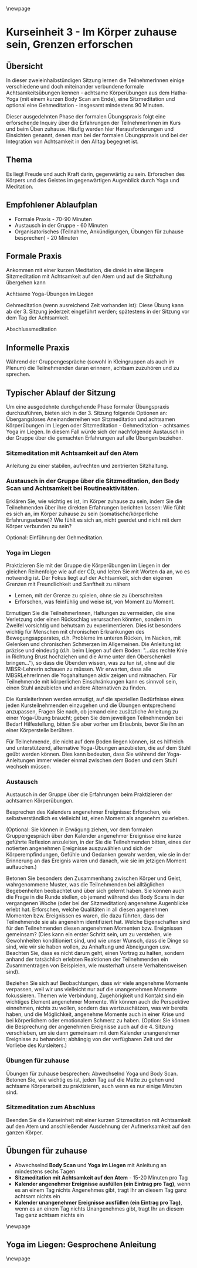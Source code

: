 \newpage

# Kurseinheit 3 - Im Körper zuhause sein, Grenzen erforschen

## Übersicht

In dieser zweieinhalbstündigen Sitzung lernen die TeilnehmerInnen einige verschiedene
und doch miteinander verbundene formale Achtsamkeitsübungen kennen - achtsame
Körperübungen aus dem Hatha-Yoga (mit einem kurzen Body Scan am Ende), eine
Sitzmeditation und optional eine Gehmeditation - insgesamt mindestens 90 Minuten.

Dieser ausgedehnten Phase der formalen Übungspraxis folgt eine erforschende Inquiry
über die Erfahrungen der TeilnehmerInnen im Kurs und beim Üben zuhause. Häufig
werden hier Herausforderungen und Einsichten genannt, denen man bei der formalen
Übungspraxis und bei der Integration von Achtsamkeit in den Alltag begegnet ist.

## Thema

Es liegt Freude und auch Kraft darin, gegenwärtig zu sein. Erforschen des Körpers und
des Geistes im gegenwärtigen Augenblick durch Yoga und Meditation.

## Empfohlener Ablaufplan

- Formale Praxis - 70-90 Minuten
- Austausch in der Gruppe - 60 Minuten
- Organisatorisches (Teilnahme, Ankündigungen, Übungen für zuhause besprechen) - 20 Minuten

## Formale Praxis

Ankommen mit einer kurzen Meditation, die direkt in eine längere Sitzmeditation mit
Achtsamkeit auf den Atem und auf die Sitzhaltung übergehen kann

Achtsame Yoga-Übungen im Liegen

Gehmeditation (wenn ausreichend Zeit vorhanden ist): Diese Übung kann ab der 3.
Sitzung jederzeit eingeführt werden; spätestens in der Sitzung vor dem Tag der
Achtsamkeit.

Abschlussmeditation

## Informelle Praxis

Während der Gruppengespräche (sowohl in Kleingruppen als auch im Plenum) die
Teilnehmenden daran erinnern, achtsam zuzuhören und zu sprechen.

## Typischer Ablauf der Sitzung

Um eine ausgedehnte durchgehende Phase formaler Übungspraxis durchzuführen,
bieten sich in der 3. Sitzung folgende Optionen an: Übergangsloses Aneinanderreihen
von Sitzmeditation und achtsamen Körperübungen im Liegen oder Sitzmeditation -
Gehmeditation - achtsames Yoga im Liegen. In diesem Fall würde sich der
nachfolgende Austausch in der Gruppe über die gemachten Erfahrungen auf alle
Übungen beziehen.

### Sitzmeditation mit Achtsamkeit auf den Atem

Anleitung zu einer stabilen, aufrechten und zentrierten Sitzhaltung.

### Austausch in der Gruppe über die Sitzmeditation, den Body Scan und Achtsamkeit bei Routineaktivitäten.

Erklären Sie, wie wichtig es ist, im Körper zuhause zu sein, indem
Sie die Teilnehmenden über ihre direkten Erfahrungen berichten lassen: Wie fühlt es
sich an, im Körper zuhause zu sein (somatische/körperliche Erfahrungsebene)? Wie
fühlt es sich an, nicht geerdet und nicht mit dem Körper verbunden zu sein?

Optional: Einführung der Gehmeditation.

### Yoga im Liegen

Praktizieren Sie mit der Gruppe die Körperübungen im Liegen in der
gleichen Reihenfolge wie auf der CD, und leiten Sie mit Worten da an, wo es notwendig
ist. Der Fokus liegt auf der Achtsamkeit, sich den eigenen Grenzen mit Freundlichkeit
und Sanftheit zu nähern

- Lernen, mit der Grenze zu spielen, ohne sie zu überschreiten
- Erforschen, was feinfühlig und weise ist, von Moment zu Moment.

Ermutigen Sie die TeilnehmerInnen, Haltungen zu vermeiden, die eine Verletzung oder einen Rückschlag
verursachen könnten, sondern im Zweifel vorsichtig und behutsam zu experimentieren.
Dies ist besonders wichtig für Menschen mit chronischen Erkrankungen des
Bewegungsapparates, d.h. Probleme im unteren Rücken, im Nacken, mit Gelenken und
chronischen Schmerzen im Allgemeinen. Die Anleitung ist präzise und eindeutig (d.h.
beim Liegen auf dem Boden: "...das rechte Knie in Richtung Brust hochziehen und die
Arme unter den Oberschenkel bringen..."), so dass die Übenden wissen, was zu tun ist,
ohne auf die MBSR-Lehrerin schauen zu müssen. Wir erwarten, dass alle
MBSRLehrerInnen die Yogahaltungen aktiv zeigen und mitmachen. Für Teilnehmende
mit körperlichen Einschränkungen kann es sinnvoll sein, einen Stuhl anzubieten und
andere Alternativen zu finden.

Die KursleiterInnen werden ermutigt, auf die speziellen Bedürfnisse eines jeden
Kursteilnehmenden einzugehen und die Übungen entsprechend anzupassen. Fragen
Sie nach, ob jemand eine zusätzliche Anleitung zu einer Yoga-Übung braucht; geben
Sie dem jeweiligen Teilnehmenden bei Bedarf Hilfestellung, bitten Sie aber vorher um
Erlaubnis, bevor Sie ihn an einer Körperstelle berühren.

Für Teilnehmende, die nicht auf dem Boden liegen können, ist es hilfreich und
unterstützend, alternative Yoga-Übungen anzubieten, die auf dem Stuhl geübt werden
können. Dies kann bedeuten, dass Sie während der Yoga-Anleitungen immer wieder
einmal zwischen dem Boden und dem Stuhl wechseln müssen.

### Austausch

Austausch in der Gruppe über die Erfahrungen beim Praktizieren der achtsamen
Körperübungen.

Besprechen des Kalenders angenehmer Ereignisse: Erforschen, wie selbstverständlich
es vielleicht ist, einen Moment als angenehm zu erleben.

(Optional: Sie können in Erwägung ziehen, vor dem formalen Gruppengespräch über
den Kalender angenehmer Ereignisse eine kurze geführte Reflexion anzuleiten, in der
Sie die Teilnehmenden bitten, eines der notierten angenehmen Ereignisse auszuwählen
und sich der Körperempfindungen, Gefühle und Gedanken gewahr werden, wie sie in
der Erinnerung an das Ereignis waren und danach, wie sie im jetzigen Moment
auftauchen.)

Betonen Sie besonders den Zusammenhang zwischen Körper und Geist,
wahrgenommene Muster, was die Teilnehmenden bei alltäglichen Begebenheiten
beobachtet und über sich gelernt haben. Sie können auch die Frage in die Runde
stellen, ob jemand während des Body Scans in der vergangenen Woche (oder bei der
Sitzmeditation) angenehme Augenblicke erlebt hat. Erforschen, welche Qualitäten in all
diesen angenehmen Momenten bzw. Ereignissen es waren, die dazu führten, dass der
Teilnehmende sie als angenehm identifiziert hat. Welche Eigenschaften sind für den
Teilnehmenden diesen angenehmen Momenten bzw. Ereignissen gemeinsam? (Dies
kann ein erster Schritt sein, um zu verstehen, wie Gewohnheiten konditioniert sind, und
wie unser Wunsch, dass die Dinge so sind, wie wir sie haben wollen, zu Anhaftung und
Abneigungen usw. Beachten Sie, dass es nicht darum geht, einen Vortrag zu halten,
sondern anhand der tatsächlich erlebten Reaktionen der Teilnehmenden ein
Zusammentragen von Beispielen, wie musterhaft unsere Verhaltensweisen sind).

Beziehen Sie sich auf Beobachtungen, dass wir viele angenehme Momente verpassen,
weil wir uns vielleicht nur auf die unangenehmen Momente fokussieren. Themen wie
Verbindung, Zugehörigkeit und Kontakt sind ein wichtiges Element angenehmer
Momente. Wir können auch die Perspektive einnehmen, nichts zu wollen, sondern das
wertzuschätzen, was wir bereits haben, und die Möglichkeit, angenehme Momente
auch in einer Krise und bei körperlichem oder emotionalem Schmerz zu haben.
(Option: Sie können die Besprechung der angenehmen Ereignisse auch auf die 4.
Sitzung verschieben, um sie dann gemeinsam mit dem Kalender unangenehmer
Ereignisse zu behandeln; abhängig von der verfügbaren Zeit und der Vorliebe des
Kursleiters.)

### Übungen für zuhause

Übungen für zuhause besprechen: Abwechselnd Yoga und Body Scan. Betonen Sie,
wie wichtig es ist, jeden Tag auf die Matte zu gehen und achtsame Körperarbeit zu
praktizieren, auch wenn es nur einige Minuten sind.

### Sitzmeditation zum Abschluss

Beenden Sie die Kurseinheit mit einer kurzen Sitzmeditation mit Achtsamkeit auf den
Atem und anschließender Ausdehnung der Aufmerksamkeit auf den ganzen Körper.

## Übungen für zuhause

- Abwechselnd __Body Scan__ und __Yoga im Liegen__ mit Anleitung an mindestens sechs Tagen
- __Sitzmeditation mit Achtsamkeit auf den Atem__ - 15-20 Minuten pro Tag
- __Kalender angenehmer Ereignisse ausfüllen (ein Eintrag pro Tag)__, wenn es an einem Tag nichts Angenehmes gibt, tragt Ihr an diesem Tag ganz achtsam nichts ein
- __Kalender unangenehmer Ereignisse ausfüllen (ein Eintrag pro Tag)__, wenn es an einem Tag nichts Unangenehmes gibt, tragt Ihr an diesem Tag ganz achtsam nichts ein

\newpage

## Yoga im Liegen: Gesprochene Anleitung



\newpage
